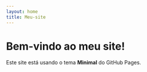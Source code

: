 ```yaml
---
layout: home
title: Meu-site
---
```


# Bem-vindo ao meu site!

Este site está usando o tema **Minimal** do GitHub Pages.